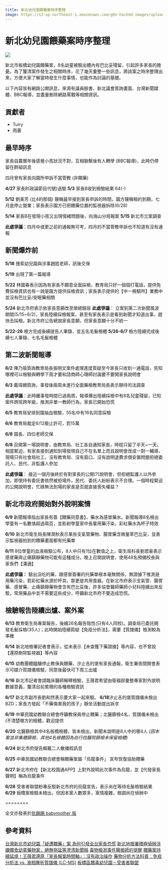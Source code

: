 ```yaml
---
title: 新北幼兒園餵藥案時序整理
image: https://s3-ap-northeast-1.amazonaws.com/g0v-hackmd-images/uploads/upload_6e7e7c58265cd7d9d6f1a262808d56ce.png
---
```


# 新北幼兒園餵藥案時序整理

![](https://s3-ap-northeast-1.amazonaws.com/g0v-hackmd-images/uploads/upload_6e7e7c58265cd7d9d6f1a262808d56ce.png)

新北市板橋幼兒園餵藥案，8名幼童被驗出體內有巴比妥殘留，引起許多家長的擔憂。為了釐清案件發生之相關時序，花了幾天彙整一些訊息，將該案之時序整理出來，方便大家了解當時發生什麼事情，也能作為討論的基礎。

以下內容皆有網路公開訊息，來源有議員臉書、新北議會質詢畫面、台灣新聞媒體、BBC報導，並盡量刪除網路罵戰等相關資訊。

## 貢獻者
- Tuiry
- 雨蒼


## 最早時序

家長自農曆年後感覺小孩狀況不對，互相聯繫後有人轉學 (BBC報導)，此時仍停留在群組訊息

四月曾有家長向園所申訴不當管教 (非餵藥)

**4/27** 家長B(政論節目代號)送驗
**5/3** 家長B收到檢驗結果 64(-)

**5/12** 劉美芳 (比4的那個) 聲稱最早接到家長申訴的時間，園方聲稱租約到期，七月底停止營業；家長表示園方已把餵藥位置的監視器拆除(6/28)

**5/14** 家長B在發現小孩又出現情緒問題後，向海山分局報案
**5/15** 新北市立案調查

**此處爭議**：四月中或更之前的通報無可考，四月的不當管教申訴也不知道有沒有通報

## 新聞爆炸前

**5/18** 搜索幼兒園與涉事趙姓老師，訊後交保

**5/19** 出現了第一篇報導

**5/22** 林國春表示因為有家長不願意全面採檢，教育局只好一個個打電話，提供免費採檢資訊也有一說是園方提供採檢資訊；家長表示提供的【中一檢驗所】業務中並沒有巴比妥/安眠藥相關

**5/24** 新北市府表示依家長意願改至榮總驗尿
**此處爭議**：
立案到第二次新聞風波期間(5/15~6/2)，家長陸續採檢報案，甚至有家長表示是看到新聞才知道出事，趕快去採檢。新北市府公告總說家長意願，但家長意願十分不統一

**5/22-26**     檢方完成後續提告人筆錄，並五名毛髮檢體
**5/26-6/7**    檢方陸續完成後續七人筆錄、七名毛髮檢體

## 第二波新聞報導

**6/2** 陳乃瑜質詢教育局長張明文案件處理進度質疑至今家長只收到一通電話，告知哪裡可以檢驗與轉學下周才要和諮商師心理師討論要不要開家長說明會

**6/3** 戴瑋姍質詢，事發後兩周未進行全面藥檢教育局長表示靜待司法調查

**此處爭議**：此時離事發時間已過兩周，報導爆出陸續採檢中有8名兒童殘留，已知案件跨班跨年級，推測非單一教師行為，家長已開始恐慌

**6/5** 教育局安排到園抽血檢驗，55名中有16名同意採檢

**6/6** 教育局裁定6/12廢止許可，罰15萬

**6/8** 園長、四位老師交保

**6/8** 召開第一場說明會，由教育局、社工各自通知家長，時程只留了半天~一天，相當緊迫，有家長接到通知到場發現自己不在名單上而且說明會改成一對一輔導，現場只有社會局社工，沒有教育局、沒有窗口、沒有說明退費求償安置問題拒絕委託人、民代、非監護人參加


**此處爭議**：
接近一個月後終於有對家長的公開(?)說明會，但拒絕監護人以外參加，即使持有委託書依然被拒場外，民代、委託人紛紛表示不合理。一個時程緊迫的公開說明會，忙碌無法到場的家長是否就直接喪失權益？

## 新北市政府開始對外說明案情

**6/9** 新聞報導指出家長有簽【餵藥同意書】，藥水為感冒藥水。新聞報導8名檢出學童有一名數值超過兩百，並影射學童家中長輩用藥汙染，彩虹藥水為杯子特效

**6/10** 新北市衛生局長陳潤秋表示某些支氣管藥物、腸胃藥含微量苯巴比妥，並表示監視器拍到的餵藥畫面都有托藥單

**6/11** 8位學童的血液檢驗公布，8人中只有1位在數值之上，衛生局科長劉君豪表示感冒藥與止痛鎮靜藥物可能有這種成分。晚上召開說明會，使用48名預備校長與家長們【溝通】

**此處爭議：**
驗出沒吃的藥，跟感冒簽署的托藥單根本毫無關係，無證據下推測是用藥污染，若彩虹藥水源於杯具，那更是共用食器。在新北市府表示支氣管、腸胃藥、感冒藥、止痛鎮靜藥物會含有巴比妥後，許多協會醫師藥師小兒科陸續出來反駁，常用藥品中並不需要這些成分，呼籲新北市府不要造成恐慌。

## 檢驗報告陸續出爐、案外案

**6/13** 教育衛生局專案報告，後續26名報告陰性(只有4人同校)。調查局已委託開發毛髮採檢(35人)；此時開始陸續質疑【免疫分析法】，需要【質譜儀】檢測較為準確

**6/14** 新北地檢署記者會表示，從未表示【未查獲下藥證據】等內容，也不曾說【還原刪除監視器】等內容

**6/15** 幼教團體醞釀停止教保員餵藥，汐止吉的堡有家長通報，衛生署夜間開會表示可媒介質譜儀檢驗，同意後最快可下周三出爐

**6/16** 新北市記者會請臨床醫師解釋檢驗，王薇君希望由衛福部彙整專家對外說明數據意義，釐清目前累積的各種檢驗資訊

**6/17** 新北市副市長劉和然表示要大家一起來驗。
**6/18**汐止吉的堡質譜儀未檢出BZD；家長方發起「不藥傷害我的孩子」靜坐活動提出訴求

**6/19**  中華民國幼教聯合總會呼籲教保員停止餵藥；北醫篩檢4名，質譜儀未檢出 (不清楚哪方的檢體，歡迎提供

**6/20** 北醫篩檢其中4名板橋檢體，皆未檢出，新聞未說明是8人中的哪4人
      *(因本案並非集體篩檢，其他4名檢體因為自行找醫院篩檢未保留檢體)*

**6/24**  新北市府提告賴戴二人散播假訊息

**6/25**  中華民國幼教聯合總會稱餵藥案屬「烏龍事件」 宣布恢復協助餵藥

**6/27**  新北市府在【新北校園通APP】上對外說明此次事件為烏龍，並【代發家長聲明】稱為烏龍事件

**6/28** 受害者聯盟粉專反駁新北市府的烏龍宣告，表示尚在等待毛髮檢驗結果
**6/29**  板橋案檢驗未檢出，但因本案人數眾多，案情複雜，檢調尚在偵辦中 

========

全文亦發表於[批踢踢 babymother 版](https://www.ptt.cc/bbs/BabyMother/M.1686914529.A.A1F.html)

## 參考資料

[台灣新北市幼兒園「疑遭餵藥」案 為何引發全台家長恐慌](https://reurl.cc/4oov4K)
[新北地檢署積極偵辦涉嫌餵食幼童藥物案，絕無拖延等澄清新聞稿](https://reurl.cc/EooLMv)
[毒物檢測事件醫檢師的提醒](https://www.mt.org.tw/tapcounty/news_detail.php?id=5176)
[餵藥案持續延燒！王薇君還原「家長報案時間軸」：沒有政治操作](https://www.setn.com/News.aspx?NewsID=1308783)
[藥物分析方法科普：免疫分析法 vs. 液相層析質譜儀 (LC-MS)](https://reurl.cc/ZWWg6V)
[板橋區餵毒幼兒園－受害者聯盟](https://reurl.cc/11b9rQ)